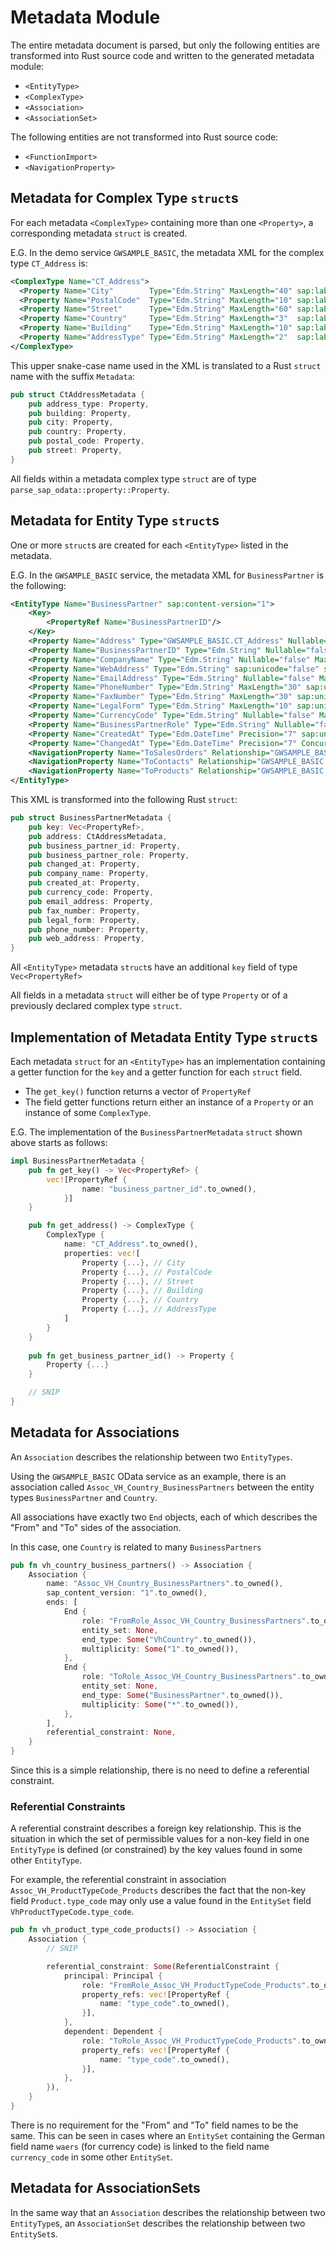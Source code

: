 # Metadata Module

The entire metadata document is parsed, but only the following entities are transformed into Rust source code and written to the generated metadata module:

* `<EntityType>`
* `<ComplexType>`
* `<Association>`
* `<AssociationSet>`

The following entities are not transformed into Rust source code:

* `<FunctionImport>`
* `<NavigationProperty>`

## Metadata for Complex Type `struct`s

For each metadata `<ComplexType>` containing more than one `<Property>`, a corresponding metadata `struct` is created.

E.G. In the demo service `GWSAMPLE_BASIC`, the metadata XML for the complex type `CT_Address` is:

```xml
<ComplexType Name="CT_Address">
  <Property Name="City"        Type="Edm.String" MaxLength="40" sap:label="City"        sap:semantics="city"/>
  <Property Name="PostalCode"  Type="Edm.String" MaxLength="10" sap:label="Postal Code" sap:semantics="zip"/>
  <Property Name="Street"      Type="Edm.String" MaxLength="60" sap:label="Street"      sap:semantics="street"/>
  <Property Name="Country"     Type="Edm.String" MaxLength="3"  sap:label="Country"     sap:semantics="country"/>
  <Property Name="Building"    Type="Edm.String" MaxLength="10" sap:label="Building"/>
  <Property Name="AddressType" Type="Edm.String" MaxLength="2"  sap:label="Address Type"/>
</ComplexType>
```

This upper snake-case name used in the XML is translated to a Rust `struct` name with the suffix `Metadata`:
 
```rust   
pub struct CtAddressMetadata {
    pub address_type: Property,
    pub building: Property,
    pub city: Property,
    pub country: Property,
    pub postal_code: Property,
    pub street: Property,
}
```
    
All fields within a metadata complex type `struct` are of type `parse_sap_odata::property::Property`.
    
## Metadata for Entity Type `struct`s

One or more `struct`s are created for each `<EntityType>` listed in the metadata.

E.G. In the `GWSAMPLE_BASIC` service, the metadata XML for `BusinessPartner` is the following:

```xml
<EntityType Name="BusinessPartner" sap:content-version="1">
    <Key>
        <PropertyRef Name="BusinessPartnerID"/>
    </Key>
    <Property Name="Address" Type="GWSAMPLE_BASIC.CT_Address" Nullable="false"/>
    <Property Name="BusinessPartnerID" Type="Edm.String" Nullable="false" MaxLength="10" sap:unicode="false" sap:label="Bus. Part. ID" sap:creatable="false" sap:updatable="false"/>
    <Property Name="CompanyName" Type="Edm.String" Nullable="false" MaxLength="80" sap:unicode="false" sap:label="Company Name"/>
    <Property Name="WebAddress" Type="Edm.String" sap:unicode="false" sap:label="Web Address" sap:sortable="false" sap:filterable="false" sap:semantics="url"/>
    <Property Name="EmailAddress" Type="Edm.String" Nullable="false" MaxLength="255" sap:unicode="false" sap:label="E-Mail Address" sap:semantics="email"/>
    <Property Name="PhoneNumber" Type="Edm.String" MaxLength="30" sap:unicode="false" sap:label="Phone No." sap:semantics="tel"/>
    <Property Name="FaxNumber" Type="Edm.String" MaxLength="30" sap:unicode="false" sap:label="Fax Number"/>
    <Property Name="LegalForm" Type="Edm.String" MaxLength="10" sap:unicode="false" sap:label="Legal Form"/>
    <Property Name="CurrencyCode" Type="Edm.String" Nullable="false" MaxLength="5" sap:unicode="false" sap:label="Currency" sap:semantics="currency-code"/>
    <Property Name="BusinessPartnerRole" Type="Edm.String" Nullable="false" MaxLength="3" sap:unicode="false" sap:label="Bus. Part. Role"/>
    <Property Name="CreatedAt" Type="Edm.DateTime" Precision="7" sap:unicode="false" sap:label="Time Stamp" sap:creatable="false" sap:updatable="false"/>
    <Property Name="ChangedAt" Type="Edm.DateTime" Precision="7" ConcurrencyMode="Fixed" sap:unicode="false" sap:label="Time Stamp" sap:creatable="false" sap:updatable="false"/>
    <NavigationProperty Name="ToSalesOrders" Relationship="GWSAMPLE_BASIC.Assoc_BusinessPartner_SalesOrders" FromRole="FromRole_Assoc_BusinessPartner_SalesOrders" ToRole="ToRole_Assoc_BusinessPartner_SalesOrders"/>
    <NavigationProperty Name="ToContacts" Relationship="GWSAMPLE_BASIC.Assoc_BusinessPartner_Contacts" FromRole="FromRole_Assoc_BusinessPartner_Contacts" ToRole="ToRole_Assoc_BusinessPartner_Contacts"/>
    <NavigationProperty Name="ToProducts" Relationship="GWSAMPLE_BASIC.Assoc_BusinessPartner_Products" FromRole="FromRole_Assoc_BusinessPartner_Products" ToRole="ToRole_Assoc_BusinessPartner_Products"/>
</EntityType>
```

This XML is transformed into the following Rust `struct`:

```rust
pub struct BusinessPartnerMetadata {
    pub key: Vec<PropertyRef>,
    pub address: CtAddressMetadata,
    pub business_partner_id: Property,
    pub business_partner_role: Property,
    pub changed_at: Property,
    pub company_name: Property,
    pub created_at: Property,
    pub currency_code: Property,
    pub email_address: Property,
    pub fax_number: Property,
    pub legal_form: Property,
    pub phone_number: Property,
    pub web_address: Property,
}
```

All `<EntityType>` metadata `struct`s have an additional `key` field of type `Vec<PropertyRef>`
    
All fields in a metadata `struct` will either be of type `Property` or of a previously declared complex type `struct`.

## Implementation of Metadata Entity Type `struct`s

Each metadata `struct` for an `<EntityType>` has an implementation containing a getter function for the `key` and a getter function for each `struct` field.

* The `get_key()` function returns a vector of `PropertyRef`
* The field getter functions return either an instance of a `Property` or an instance of some `ComplexType`.

E.G. The implementation of the `BusinessPartnerMetadata` `struct` shown above starts as follows:

```rust
impl BusinessPartnerMetadata {
    pub fn get_key() -> Vec<PropertyRef> {
        vec![PropertyRef {
                name: "business_partner_id".to_owned(),
            }]
    }

    pub fn get_address() -> ComplexType {
        ComplexType {
            name: "CT_Address".to_owned(),
            properties: vec![
                Property {...}, // City
                Property {...}, // PostalCode
                Property {...}, // Street
                Property {...}, // Building
                Property {...}, // Country
                Property {...}, // AddressType
            ]
        }
    }
    
    pub fn get_business_partner_id() -> Property {
        Property {...}
    }

    // SNIP
}
```

## Metadata for Associations

An `Association` describes the relationship between two `EntityTypes`.

Using the `GWSAMPLE_BASIC` OData service as an example, there is an association called `Assoc_VH_Country_BusinessPartners` between the entity types `BusinessPartner` and `Country`.

All associations have exactly two `End` objects, each of which describes the "From" and "To" sides of the association.

In this case, one `Country` is related to many `BusinessPartners`

```rust
pub fn vh_country_business_partners() -> Association {
    Association {
        name: "Assoc_VH_Country_BusinessPartners".to_owned(),
        sap_content_version: "1".to_owned(),
        ends: [
            End {
                role: "FromRole_Assoc_VH_Country_BusinessPartners".to_owned(),
                entity_set: None,
                end_type: Some("VhCountry".to_owned()),
                multiplicity: Some("1".to_owned()),
            },
            End {
                role: "ToRole_Assoc_VH_Country_BusinessPartners".to_owned(),
                entity_set: None,
                end_type: Some("BusinessPartner".to_owned()),
                multiplicity: Some("*".to_owned()),
            },
        ],
        referential_constraint: None,
    }
}
```

Since this is a simple relationship, there is no need to define a referential constraint.

### Referential Constraints

A referential constraint describes a foreign key relationship.
This is the situation in which the set of permissible values for a non-key field in one `EntityType` is defined (or constrained) by the key values found in some other `EntityType`.

For example, the referential constraint in association `Assoc_VH_ProductTypeCode_Products` describes the fact that the non-key field `Product.type_code` may only use a value found in the `EntitySet` field `VhProductTypeCode.type_code`.

```rust
pub fn vh_product_type_code_products() -> Association {
    Association {
        // SNIP

        referential_constraint: Some(ReferentialConstraint {
            principal: Principal {
                role: "FromRole_Assoc_VH_ProductTypeCode_Products".to_owned(),
                property_refs: vec![PropertyRef {
                    name: "type_code".to_owned(),
                }],
            },
            dependent: Dependent {
                role: "ToRole_Assoc_VH_ProductTypeCode_Products".to_owned(),
                property_refs: vec![PropertyRef {
                    name: "type_code".to_owned(),
                }],
            },
        }),
    }
}
```

There is no requirement for the "From" and "To" field names to be the same.
This can be seen in cases where an `EntitySet` containing the German field name `waers` (for currency code) is linked to the field name `currency_code` in some other `EntitySet`.

## Metadata for AssociationSets

In the same way that an `Association` describes the relationship between two `EntityType`s, an `AssociationSet` describes the relationship between two `EntitySet`s.

